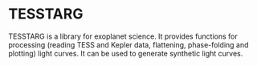 # TESSTARG
TESSTARG is a library for exoplanet science. It provides functions for processing (reading TESS and Kepler data, flattening, phase-folding and plotting) light curves. It can be used to generate synthetic light curves.
